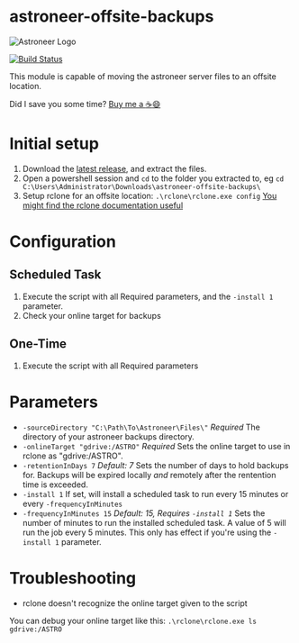 # astroneer-offsite-backups

![Astroneer Logo](https://astroneer.space/presskit/astroneer/images/header.png)

[![Build Status](https://travis-ci.com/alex4108/astroneer-offsite-backups.svg?branch=master)](https://travis-ci.com/alex4108/astroneer-offsite-backups)

This module is capable of moving the astroneer server files to an offsite location.

Did I save you some time?  [Buy me a :coffee::smile:](https://venmo.com/alex-schittko)

# Initial setup

1. Download the [latest release](https://github.com/alex4108/astroneer-offsite-backups/releases), and extract the files.
1. Open a powershell session and `cd` to the folder you extracted to, eg `cd C:\Users\Administrator\Downloads\astroneer-offsite-backups\`
1. Setup rclone for an offsite location: `.\rclone\rclone.exe config` [You might find the rclone documentation useful](https://rclone.org/docs/)

# Configuration

## Scheduled Task
1. Execute the script with all Required parameters, and the `-install 1` parameter.
1. Check your online target for backups

## One-Time
1. Execute the script with all Required parameters

# Parameters 

* `-sourceDirectory "C:\Path\To\Astroneer\Files\"` _Required_ The directory of your astroneer backups directory.
* `-onlineTarget "gdrive:/ASTRO"` _Required_ Sets the online target to use in rclone as "gdrive:/ASTRO".  
* `-retentionInDays 7` _Default: 7_ Sets the number of days to hold backups for.  Backups will be expired locally *and* remotely after the rentention time is exceeded.
* `-install 1` If set, will install a scheduled task to run every 15 minutes or every `-frequencyInMinutes` 
* `-frequencyInMinutes 15` _Default: 15, Requires `-install 1`_ Sets the number of minutes to run the installed scheduled task.  A value of 5 will run the job every 5 minutes.  This only has effect if you're using the `-install 1` parameter.

# Troubleshooting

* rclone doesn't recognize the online target given to the script

You can debug your online target like this: `.\rclone\rclone.exe ls gdrive:/ASTRO`

